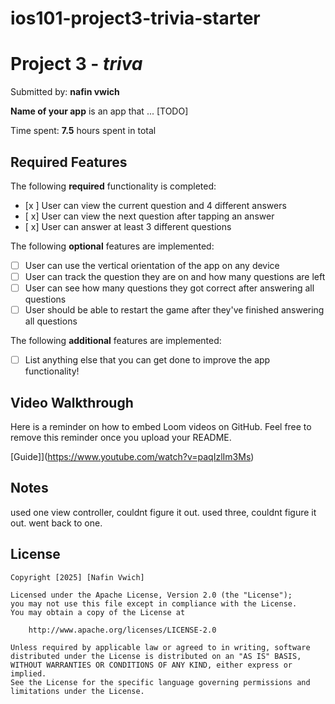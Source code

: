 # ios101-project3-trivia-starter

# Project 3 - *triva*

Submitted by: **nafin vwich**

**Name of your app** is an app that ... [TODO] 

Time spent: **7.5** hours spent in total

## Required Features

The following **required** functionality is completed:

- [x ] User can view the current question and 4 different answers
- [ x] User can view the next question after tapping an answer
- [ x] User can answer at least 3 different questions


The following **optional** features are implemented:

- [ ] User can use the vertical orientation of the app on any device
- [ ] User can track the question they are on and how many questions are left
- [ ] User can see how many questions they got correct after answering all questions
- [ ] User should be able to restart the game after they've finished answering all questions

The following **additional** features are implemented:

- [ ] List anything else that you can get done to improve the app functionality!

## Video Walkthrough

Here is a reminder on how to embed Loom videos on GitHub. Feel free to remove this reminder once you upload your README. 

[Guide]](https://www.youtube.com/watch?v=paqIzlIm3Ms)

## Notes

used one view controller, couldnt figure it out. used three, couldnt figure it out. went back to one. 

## License

    Copyright [2025] [Nafin Vwich]

    Licensed under the Apache License, Version 2.0 (the "License");
    you may not use this file except in compliance with the License.
    You may obtain a copy of the License at

        http://www.apache.org/licenses/LICENSE-2.0

    Unless required by applicable law or agreed to in writing, software
    distributed under the License is distributed on an "AS IS" BASIS,
    WITHOUT WARRANTIES OR CONDITIONS OF ANY KIND, either express or implied.
    See the License for the specific language governing permissions and
    limitations under the License.
